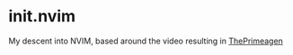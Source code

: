 # init.nvim
My descent into NVIM, based around the video resulting in [ThePrimeagen](https://github.com/ThePrimeagen/init.lua)


